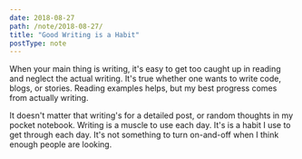```yaml
---
date: 2018-08-27
path: /note/2018-08-27/
title: "Good Writing is a Habit"
postType: note
---
```


When your main thing is writing, it's easy to get too caught up in reading and neglect the actual writing. It's true whether one wants to write code, blogs, or stories. Reading examples helps, but my best progress comes from actually writing.

It doesn't matter that writing's for a detailed post, or random thoughts in my pocket notebook. Writing is a muscle to use each day. It's is a habit I use to get through each day. It's not something to turn on-and-off when I think enough people are looking.
